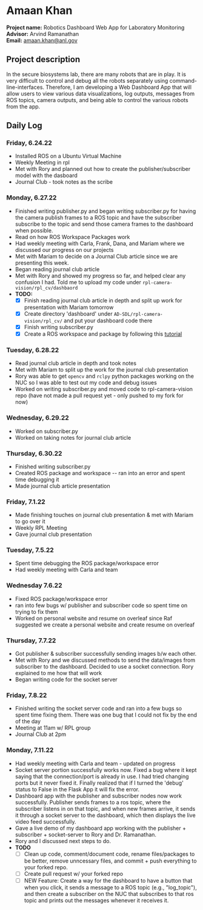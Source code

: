 # Amaan Khan

**Project name:** Robotics Dashboard Web App for Laboratory Monitoring   
**Advisor:** Arvind Ramanathan   
**Email:** amaan.khan@anl.gov   

## Project description
In the secure biosystems lab, there are many robots that are in play. It is very difficult to control and debug all the robots separately using command-line-interfaces. Therefore, I am developing a Web Dashboard App that will allow users to view various data visualizations, log outputs, messages from ROS topics, camera outputs, and being able to control the various robots from the app.

## Daily Log

### Friday, 6.24.22
* Installed ROS on a Ubuntu Virtual Machine
* Weekly Meeting in rpl
* Met with Rory and planned out how to create the publisher/subscriber model with the dasboard
* Journal Club - took notes as the scribe

### Monday, 6.27.22
* Finished writing publisher.py and began writing subscriber.py for having the camera publish frames to a ROS topic and have the subscriber subscribe to the topic and send those camera frames to the dashboard when possible.
* Read on how ROS Workspace Packages work
* Had weekly meeting with Carla, Frank, Dana, and Mariam where we discussed our progress on our projects
* Met with Mariam to decide on a Journal Club article since we are presenting this week.
* Began reading journal club article
* Met with Rory and showed my progress so far, and helped clear any confusion I had. Told me to upload my code under `rpl-camera-vision/rpl_cv/dashbaord`
* **TODO:**    
  - [x] Finish reading journal club article in depth and split up work for presentation with Mariam tomorrow
  - [x] Create directory 'dashboard' under `AD-SDL/rpl-camera-vision/rpl_cv/` and put your dashboard code there
  - [x] Finish writing subscriber.py
  - [x] Create a ROS workspace and package by following this [tutorial](https://docs.ros.org/en/foxy/Tutorials/Beginner-Client-Libraries/Creating-A-Workspace/Creating-A-Workspace.html#new-directory)

### Tuesday, 6.28.22
* Read journal club article in depth and took notes
* Met with Mariam to split up the work for the journal club presentation
* Rory was able to get `opencv` and `rclpy` python packages working on the NUC so I was able to test out my code and debug issues
* Worked on writing subscriber.py and moved code to rpl-camera-vision repo (have not made a pull request yet - only pushed to my fork for now)

### Wednesday, 6.29.22
* Worked on subscriber.py
* Worked on taking notes for journal club article

### Thursday, 6.30.22
* Finished writing subscriber.py
* Created ROS package and workspace -- ran into an error and spent time debugging it
* Made journal club article presentation

### Friday, 7.1.22
* Made finishing touches on journal club presentation & met with Mariam to go over it
* Weekly RPL Meeting
* Gave journal club presentation

### Tuesday, 7.5.22
* Spent time debugging the ROS package/workspace error
* Had weekly meeting with Carla and team

### Wednesday 7.6.22
* Fixed ROS package/workspace error
* ran into few bugs w/ publisher and subscriber code so spent time on trying to fix them
* Worked on personal website and resume on overleaf since Raf suggested we create a personal website and create resume on overleaf

### Thursday, 7.7.22
* Got publisher & subscriber successfully sending images b/w each other. 
* Met with Rory and we discussed methods to send the data/images from subscriber to the dashboard. Decided to use a socket connection. Rory explained to me how that will work
* Began writing code for the socket server

### Friday, 7.8.22
* Finished writing the socket server code and ran into a few bugs so spent time fixing them. There was one bug that I could not fix by the end of the day
* Meeting at 11am w/ RPL group
* Journal Club at 2pm

### Monday, 7.11.22
* Had weekly meeting with Carla and team - updated on progress
* Socket server portion successfully works now. Fixed a bug where it kept saying that the connection/port is already in use. I had tried changing ports but it never fixed it. Finally realized that if I turned the 'debug' status to False in the Flask App it will fix the error. 
* Dashboard app with the publisher and subscriber nodes now work successfully. Publisher sends frames to a ros topic, where the subscriber listens in on that topic, and when new frames arrive, it sends it through a socket server to the dashboard, which then displays the live video feed successfully.
* Gave a live demo of my dashboard app working with the publisher + subscriber + socket-server to Rory and Dr. Ramanathan.
* Rory and I discussed next steps to do.
* **TODO**    
  - [ ] Clean up code, comment/document code, rename files/packages to be better, remove unncessary files, and commit + push everything to your forked repo.    
  - [ ] Create pull request w/ your forked repo   
  - [ ] NEW Feature: Create a way for the dashboard to have a button that when you click, it sends a message to a ROS topic (e.g., "log_topic"), and then create a subscriber on the NUC that subscribes to that ros topic and prints out the messages whenever it receives it.   
